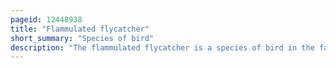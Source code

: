 ```yaml
---
pageid: 12448938
title: "Flammulated flycatcher"
short_summary: "Species of bird"
description: "The flammulated flycatcher is a species of bird in the family Tyrannidae. It was formerly placed in the Monotypic Genus Deltarhynchus but based on genetic Analysis was moved to the Genus Ramphotrigon. It is endemic to dry deciduous forest arid thorn Forests and Scrubby Woodland on the Coast of Mexico. The Flycatcher is an olive to gray-brown Bird with a streaked, pale gray Chest, white Throat, black Bill, dark gray Feet, and dark brown Wings. It is a skulking Bird which often stays hidden in the Underbrush. It feeds by grabbing Insects from Leaves and Twigs it spots from an exposed Perch. The female lays approximately three eggs in a nest made in a shallow tree cavity."
---
```

